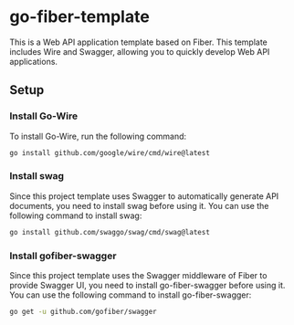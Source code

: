 ﻿go-fiber-template
======

This is a Web API application template based on Fiber. This template includes Wire and Swagger, allowing you to quickly develop Web API applications.


## Setup

### Install Go-Wire

To install Go-Wire, run the following command:

```bash
go install github.com/google/wire/cmd/wire@latest
```

### Install swag

Since this project template uses Swagger to automatically generate API documents, you need to install swag before using it. You can use the following command to install swag:

```bash
go install github.com/swaggo/swag/cmd/swag@latest
```

### Install gofiber-swagger

Since this project template uses the Swagger middleware of Fiber to provide Swagger UI, you need to install go-fiber-swagger before using it. You can use the following command to install go-fiber-swagger:

```bash
go get -u github.com/gofiber/swagger
```
